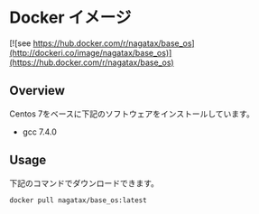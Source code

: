 # Docker イメージ

[![see https://hub.docker.com/r/nagatax/base_os](http://dockeri.co/image/nagatax/base_os)](https://hub.docker.com/r/nagatax/base_os)

## Overview

Centos 7をベースに下記のソフトウェアをインストールしています。

- gcc 7.4.0

<!-- ## Requirements -->

## Usage

下記のコマンドでダウンロードできます。

```bash
docker pull nagatax/base_os:latest
```

<!-- ## License -->

